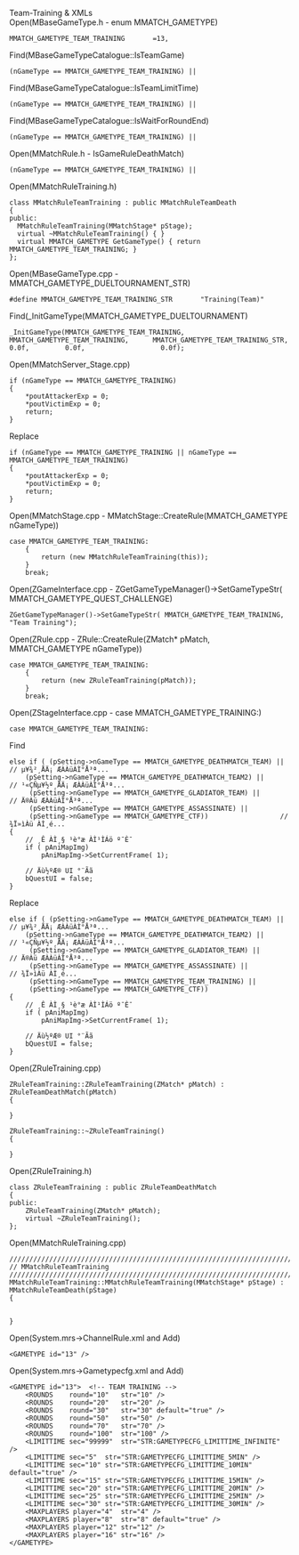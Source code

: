 Team-Training & XMLs <br>
Open(MBaseGameType.h - enum MMATCH_GAMETYPE) <br>

	MMATCH_GAMETYPE_TEAM_TRAINING		=13,
  

Find(MBaseGameTypeCatalogue::IsTeamGame)

    (nGameType == MMATCH_GAMETYPE_TEAM_TRAINING) ||


Find(MBaseGameTypeCatalogue::IsTeamLimitTime)

    (nGameType == MMATCH_GAMETYPE_TEAM_TRAINING) ||

Find(MBaseGameTypeCatalogue::IsWaitForRoundEnd)

    (nGameType == MMATCH_GAMETYPE_TEAM_TRAINING) ||


Open(MMatchRule.h - IsGameRuleDeathMatch)

    (nGameType == MMATCH_GAMETYPE_TEAM_TRAINING) ||

Open(MMatchRuleTraining.h)

    class MMatchRuleTeamTraining : public MMatchRuleTeamDeath
    {
    public:
      MMatchRuleTeamTraining(MMatchStage* pStage);
      virtual ~MMatchRuleTeamTraining() { }
      virtual MMATCH_GAMETYPE GetGameType() { return MMATCH_GAMETYPE_TEAM_TRAINING; }
    };
    
Open(MBaseGameType.cpp - MMATCH_GAMETYPE_DUELTOURNAMENT_STR)

    #define MMATCH_GAMETYPE_TEAM_TRAINING_STR		"Training(Team)"
    
    
Find(_InitGameType(MMATCH_GAMETYPE_DUELTOURNAMENT)

    _InitGameType(MMATCH_GAMETYPE_TEAM_TRAINING,	MMATCH_GAMETYPE_TEAM_TRAINING,		MMATCH_GAMETYPE_TEAM_TRAINING_STR,	  0.0f,			0.0f,					0.0f);


Open(MMatchServer_Stage.cpp)

	if (nGameType == MMATCH_GAMETYPE_TRAINING)
	{
		*poutAttackerExp = 0;
		*poutVictimExp = 0;
		return;
	}
  
Replace

	if (nGameType == MMATCH_GAMETYPE_TRAINING || nGameType == MMATCH_GAMETYPE_TEAM_TRAINING)
	{
		*poutAttackerExp = 0;
		*poutVictimExp = 0;
		return;
	}
  
Open(MMatchStage.cpp - MMatchStage::CreateRule(MMATCH_GAMETYPE nGameType))

	case MMATCH_GAMETYPE_TEAM_TRAINING:
		{
			return (new MMatchRuleTeamTraining(this));
		}
		break;
    
Open(ZGameInterface.cpp - ZGetGameTypeManager()->SetGameTypeStr( MMATCH_GAMETYPE_QUEST_CHALLENGE)

	ZGetGameTypeManager()->SetGameTypeStr( MMATCH_GAMETYPE_TEAM_TRAINING, "Team Training");

Open(ZRule.cpp - ZRule::CreateRule(ZMatch* pMatch, MMATCH_GAMETYPE nGameType))

	case MMATCH_GAMETYPE_TEAM_TRAINING:
		{
			return (new ZRuleTeamTraining(pMatch));
		}
		break;

Open(ZStageInterface.cpp - case MMATCH_GAMETYPE_TRAINING:)

    case MMATCH_GAMETYPE_TEAM_TRAINING:

Find

	else if ( (pSetting->nGameType == MMATCH_GAMETYPE_DEATHMATCH_TEAM) ||		// µ¥¾²¸ÅÄ¡ ÆÀÀüÀÌ°Å³ª...
		(pSetting->nGameType == MMATCH_GAMETYPE_DEATHMATCH_TEAM2) ||			// ¹«ÇÑµ¥½º¸ÅÄ¡ ÆÀÀüÀÌ°Å³ª...
		 (pSetting->nGameType == MMATCH_GAMETYPE_GLADIATOR_TEAM) ||				// Ä®Àü ÆÀÀüÀÌ°Å³ª...
		 (pSetting->nGameType == MMATCH_GAMETYPE_ASSASSINATE) ||
		 (pSetting->nGameType == MMATCH_GAMETYPE_CTF))					// ¾Ï»ìÀü ÀÌ¸é...
	{
		// ¸Ê ÀÌ¸§ ¹è°æ ÀÌ¹ÌÁö º¯È¯
		if ( pAniMapImg)
			pAniMapImg->SetCurrentFrame( 1);

		// Äù½ºÆ® UI °¨Ãã
		bQuestUI = false;
	}
     
Replace 

	else if ( (pSetting->nGameType == MMATCH_GAMETYPE_DEATHMATCH_TEAM) ||		// µ¥¾²¸ÅÄ¡ ÆÀÀüÀÌ°Å³ª...
		(pSetting->nGameType == MMATCH_GAMETYPE_DEATHMATCH_TEAM2) ||			// ¹«ÇÑµ¥½º¸ÅÄ¡ ÆÀÀüÀÌ°Å³ª...
		 (pSetting->nGameType == MMATCH_GAMETYPE_GLADIATOR_TEAM) ||				// Ä®Àü ÆÀÀüÀÌ°Å³ª...
		 (pSetting->nGameType == MMATCH_GAMETYPE_ASSASSINATE) ||				// ¾Ï»ìÀü ÀÌ¸é...
		 (pSetting->nGameType == MMATCH_GAMETYPE_TEAM_TRAINING) ||
		 (pSetting->nGameType == MMATCH_GAMETYPE_CTF))
	{
		// ¸Ê ÀÌ¸§ ¹è°æ ÀÌ¹ÌÁö º¯È¯
		if ( pAniMapImg)
			pAniMapImg->SetCurrentFrame( 1);

		// Äù½ºÆ® UI °¨Ãã
		bQuestUI = false;
	}


Open(ZRuleTraining.cpp) <br>

	ZRuleTeamTraining::ZRuleTeamTraining(ZMatch* pMatch) : ZRuleTeamDeathMatch(pMatch)
	{

	}

	ZRuleTeamTraining::~ZRuleTeamTraining()
	{

	}
	
Open(ZRuleTraining.h) <br>

	class ZRuleTeamTraining : public ZRuleTeamDeathMatch
	{
	public:
		ZRuleTeamTraining(ZMatch* pMatch);
		virtual ~ZRuleTeamTraining();
	};

Open(MMatchRuleTraining.cpp) <br>

	///////////////////////////////////////////////////////////////////////////////////////////////
	// MMatchRuleTeamTraining /////////////////////////////////////////////////////////////////////////
	MMatchRuleTeamTraining::MMatchRuleTeamTraining(MMatchStage* pStage) : MMatchRuleTeamDeath(pStage)
	{


	}

Open(System.mrs->ChannelRule.xml and Add)

	<GAMETYPE id="13" />

Open(System.mrs->Gametypecfg.xml and Add)

	<GAMETYPE id="13">	<!-- TEAM TRAINING -->
		<ROUNDS    round="10"	str="10" />
		<ROUNDS    round="20"	str="20" />
		<ROUNDS    round="30"	str="30" default="true" />
		<ROUNDS    round="50"	str="50" />
		<ROUNDS    round="70"	str="70" />
		<ROUNDS    round="100"	str="100" />
		<LIMITTIME sec="99999"	str="STR:GAMETYPECFG_LIMITTIME_INFINITE" />
		<LIMITTIME sec="5"	str="STR:GAMETYPECFG_LIMITTIME_5MIN" />
		<LIMITTIME sec="10"	str="STR:GAMETYPECFG_LIMITTIME_10MIN" default="true" />
		<LIMITTIME sec="15"	str="STR:GAMETYPECFG_LIMITTIME_15MIN" />
		<LIMITTIME sec="20"	str="STR:GAMETYPECFG_LIMITTIME_20MIN" />
		<LIMITTIME sec="25"	str="STR:GAMETYPECFG_LIMITTIME_25MIN" />
		<LIMITTIME sec="30"	str="STR:GAMETYPECFG_LIMITTIME_30MIN" />
		<MAXPLAYERS player="4"  str="4" />
		<MAXPLAYERS player="8"  str="8" default="true" />
		<MAXPLAYERS player="12" str="12" />
		<MAXPLAYERS player="16" str="16" />
	</GAMETYPE>

